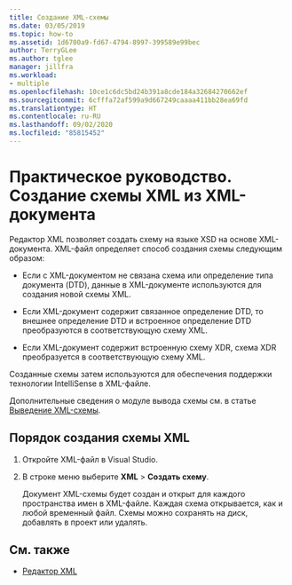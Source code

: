 ```yaml
---
title: Создание XML-схемы
ms.date: 03/05/2019
ms.topic: how-to
ms.assetid: 1d6700a9-fd67-4794-8997-399589e99bec
author: TerryGLee
ms.author: tglee
manager: jillfra
ms.workload:
- multiple
ms.openlocfilehash: 10ce1c6dc5bd24b391a8cde184a32684270662ef
ms.sourcegitcommit: 6cfffa72af599a9d667249caaaa411bb28ea69fd
ms.translationtype: HT
ms.contentlocale: ru-RU
ms.lasthandoff: 09/02/2020
ms.locfileid: "85815452"
---
```

# <a name="how-to-create-an-xml-schema-from-an-xml-document"></a>Практическое руководство. Создание схемы XML из XML-документа

Редактор XML позволяет создать схему на языке XSD на основе XML-документа. XML-файл определяет способ создания схемы следующим образом:

- Если с XML-документом не связана схема или определение типа документа (DTD), данные в XML-документе используются для создания новой схемы XML.

- Если XML-документ содержит связанное определение DTD, то внешнее определение DTD и встроенное определение DTD преобразуются в соответствующую схему XML.

- Если XML-документ содержит встроенную схему XDR, схема XDR преобразуется в соответствующую схему XML.

Созданные схемы затем используются для обеспечения поддержки технологии IntelliSense в XML-файле.

Дополнительные сведения о модуле вывода схемы см. в статье [Выведение XML-схемы](/dotnet/standard/data/xml/inferring-an-xml-schema).

## <a name="to-create-an-xml-schema"></a>Порядок создания схемы XML

1. Откройте XML-файл в Visual Studio.

2. В строке меню выберите **XML** > **Создать схему**.

   Документ XML-схемы будет создан и открыт для каждого пространства имен в XML-файле. Каждая схема открывается, как и любой временный файл. Схемы можно сохранять на диск, добавлять в проект или удалять.

## <a name="see-also"></a>См. также

- [Редактор XML](../xml-tools/xml-editor.md)
